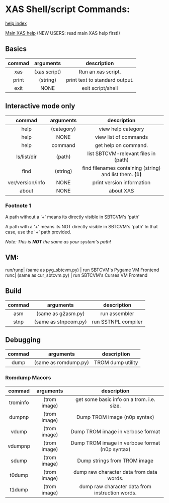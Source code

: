 
# XAS Shell/script Commands:

[help index](index.md)

[Main XAS help](xas.md) (NEW USERS: read main XAS help first!)
## Basics

commad | arguments | description
:----------:|:--------------:|:-----------:|
xas|(xas script)|Run an xas script.
print|(string)|print text to standard output.
exit|NONE|exit script/shell


## Interactive mode only

commad | arguments | description
:----------:|:--------------:|:-----------:|
help|(category)|view help category
help|NONE|view list of commands
help|command|get help on command.
ls/list/dir|(path)|list SBTCVM-relevant files in (path)
find|(string)|find filenames containing (string) and list them. **(1)**
ver/version/info|NONE|print version information
about|NONE|about XAS

### Footnote 1

A path without a '+' means its directly visible in SBTCVM's 'path' 

A path with a '+' means its NOT directly visible in SBTCVM's 'path'
In that case, use the '+' path provided.

_Note: This is **NOT** the same as your system's path!_


## VM:
run/runp| (same as pyg_sbtcvm.py) | run SBTCVM's Pygame VM Frontend
runc| (same as cur_sbtcvm.py) | run SBTCVM's Curses VM Frontend

## Build


commad | arguments | description
:----------:|:--------------:|:-----------:|
asm| (same as g2asm.py) | run assembler
stnp| (same as stnpcom.py) | run SSTNPL compiler

## Debugging

commad | arguments | description
:----------:|:--------------:|:-----------:|
dump|(same as romdump.py)|TROM dump utility


### Romdump Macors
commad | arguments | description
:----------:|:--------------:|:-----------:|
trominfo|(trom image)|get some basic info on a trom. i.e. size.
dumpnp|(trom image)| Dump TROM image (n0p syntax)
vdump|(trom image)| Dump  TROM image in verbose format
vdumpnp|(trom image)| Dump  TROM image in verbose format (n0p syntax)
sdump|(trom image)| Dump strings from TROM image
t0dump|(trom image)| dump raw character data from data words.
t1dump|(trom image)| dump raw character data from instruction words.


